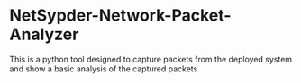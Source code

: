 # NetSypder-Network-Packet-Analyzer
This is a python tool designed to capture packets from the deployed system and show a basic analysis of the captured packets
